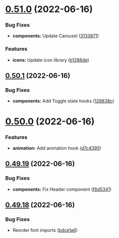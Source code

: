 # [0.51.0](https://github.com/jacecotton/tcds/compare/v0.50.1...v0.51.0) (2022-06-16)


### Bug Fixes

* **components:** Update Carousel ([3133871](https://github.com/jacecotton/tcds/commit/3133871078cd7e0bc41a591bb6479997dd2f1635))


### Features

* **icons:** Update icon library ([b1286de](https://github.com/jacecotton/tcds/commit/b1286de300b1d105cfee18b00c130f7b99c3ae48))



## [0.50.1](https://github.com/jacecotton/tcds/compare/v0.50.0...v0.50.1) (2022-06-16)


### Bug Fixes

* **components:** Add Toggle state hooks ([128838c](https://github.com/jacecotton/tcds/commit/128838cef953de917e55b197af0089b24132f3ba))



# [0.50.0](https://github.com/jacecotton/tcds/compare/v0.49.19...v0.50.0) (2022-06-16)


### Features

* **animation:** Add animation hook ([d7c4395](https://github.com/jacecotton/tcds/commit/d7c4395a66685e6ecd2fe45f60511a5134993e57))



## [0.49.19](https://github.com/jacecotton/tcds/compare/v0.49.18...v0.49.19) (2022-06-16)


### Bug Fixes

* **components:** Fix Header component ([f6d5341](https://github.com/jacecotton/tcds/commit/f6d53414c41347bd02c044402487198c3c31c18a))



## [0.49.18](https://github.com/jacecotton/tcds/compare/v0.49.17...v0.49.18) (2022-06-16)


### Bug Fixes

* Reorder font imports ([bdce1a6](https://github.com/jacecotton/tcds/commit/bdce1a64e0555c06deeb1bee907aaea281bacec0))



